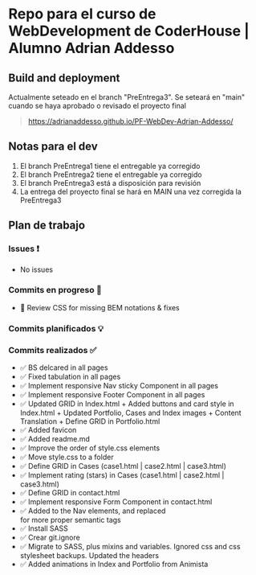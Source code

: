 # Repo para el curso de WebDevelopment de CoderHouse | Alumno Adrian Addesso

## Build and deployment
Actualmente seteado en el branch "PreEntrega3". Se seteará en "main" cuando se haya aprobado o revisado el proyecto final

> https://adrianaddesso.github.io/PF-WebDev-Adrian-Addesso/

## Notas para el dev
1. El branch PreEntrega1 tiene el entregable ya corregido
2. El branch PreEntrega2 tiene el entregable ya corregido
3. El branch PreEntrega3 está a disposición para revisión
4. La entrega del proyecto final se hará en MAIN una vez corregida la PreEntrega3

## Plan de trabajo
### Issues ❗
- No issues

### Commits en progreso 🚧
- 🚧 Review CSS for missing BEM notations & fixes

### Commits planificados 💡

### Commits realizados ✅
- ✅ BS delcared in all pages 
- ✅ Fixed tabulation in all pages
- ✅ Implement responsive Nav sticky Component in all pages
- ✅ Implement responsive Footer Component in all pages
- ✅ Updated GRID in Index.html + Added buttons and card style in Index.html + Updated Portfolio, Cases and Index images + Content Translation + Define GRID in Portfolio.html
- ✅ Added favicon
- ✅ Added readme.md
- ✅ Improve the order of style.css elements
- ✅ Move style.css to a folder
- ✅ Define GRID in Cases (case1.html | case2.html | case3.html)
- ✅ Implement rating (stars) in Cases (case1.html | case2.html | case3.html)
- ✅ Define GRID in contact.html
- ✅ Implement responsive Form Component in contact.html
- ✅ Added <head> to the Nav elements, and replaced <div> for more proper semantic tags
- ✅ Install SASS
- ✅ Crear git.ignore
- ✅ Migrate to SASS, plus mixins and variables. Ignored css and css stylesheet backups. Updated the headers
- ✅ Added animations in Index and Portfolio from Animista 